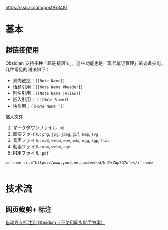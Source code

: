 https://sspai.com/post/63481

# 基本

## 超链接使用

Obsidian 支持多种「超链接语法」，这些功能也是「现代笔记管理」的必备技能。几种常见的语法如下：

-   双向链接：`[[Note Name]]`
-   话题引用：`[[Note Name #header]]`
-   别名引用：`[[Note Name |Alias]]`
-   嵌入引用：`！[[Note Name]]`
-   块引用：`[[Note Name ^]]`

插入文件

1.  マークダウンファイル: `md`
2.  画像ファイル: `png`, `jpg`, `jpeg`, `gif`, `bmp`, `svg`
3.  音声ファイル: `mp3`, `webm`, `wav`, `m4a`, `ogg`, `3gp`, `flac`
4.  動画ファイル: `mp4`, `webm`, `ogv`
5.  PDFファイル: `pdf`
```
<iframe src="https://www.youtube.com/embed/NnTvZWp5Q7o"></iframe>


```

# 技术流

## 网页裁剪+ 标注
[自动导入标注到 Obsidian（不使用同步助手方案）](https://zhuanlan.zhihu.com/p/501251603)



